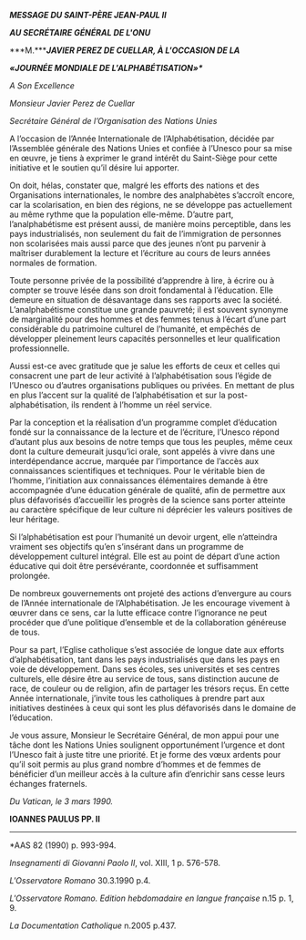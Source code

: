 ***MESSAGE DU SAINT-PÈRE JEAN-PAUL II***

***AU SECRÉTAIRE GÉNÉRAL DE L'ONU***

***M.******JAVIER PEREZ DE CUELLAR, À L'OCCASION DE LA***

***«JOURNÉE MONDIALE DE L'ALPHABÉTISATION»\****

*A Son Excellence*

*Monsieur Javier Perez de Cuellar*

*Secrétaire Général de l’Organisation des Nations Unies*

A l’occasion de l’Année Internationale de l’Alphabétisation, décidée par l’Assemblée générale des Nations Unies et confiée à l’Unesco pour sa mise en œuvre, je tiens à exprimer le grand intérêt du Saint-Siège pour cette initiative et le soutien qu’il désire lui apporter.

On doit, hélas, constater que, malgré les efforts des nations et des Organisations internationales, le nombre des analphabètes s’accroît encore, car la scolarisation, en bien des régions, ne se développe pas actuellement au même rythme que la population elle-même. D’autre part, l’analphabétisme est présent aussi, de manière moins perceptible, dans les pays industrialisés, non seulement du fait de l’immigration de personnes non scolarisées mais aussi parce que des jeunes n’ont pu parvenir à maîtriser durablement la lecture et l’écriture au cours de leurs années normales de formation.

Toute personne privée de la possibilité d’apprendre à lire, à écrire ou à compter se trouve lésée dans son droit fondamental à l’éducation. Elle demeure en situation de désavantage dans ses rapports avec la société. L’analphabétisme constitue une grande pauvreté; il est souvent synonyme de marginalité pour des hommes et des femmes tenus à l’écart d’une part considérable du patrimoine culturel de l’humanité, et empêchés de développer pleinement leurs capacités personnelles et leur qualification professionnelle.

Aussi est-ce avec gratitude que je salue les efforts de ceux et celles qui consacrent une part de leur activité à l’alphabétisation sous l’égide de l’Unesco ou d’autres organisations publiques ou privées. En mettant de plus en plus l’accent sur la qualité de l’alphabétisation et sur la post-alphabétisation, ils rendent à l’homme un réel service.

Par la conception et la réalisation d’un programme complet d’éducation fondé sur la connaissance de la lecture et de l’écriture, l’Unesco répond d’autant plus aux besoins de notre temps que tous les peuples, même ceux dont la culture demeurait jusqu’ici orale, sont appelés à vivre dans une interdépendance accrue, marquée par l’importance de l’accès aux connaissances scientifiques et techniques. Pour le véritable bien de l’homme, l’initiation aux connaissances élémentaires demande à être accompagnée d’une éducation générale de qualité, afin de permettre aux plus défavorisés d’accueillir les progrès de la science sans porter atteinte au caractère spécifique de leur culture ni déprécier les valeurs positives de leur héritage.

Si l’alphabétisation est pour l’humanité un devoir urgent, elle n’atteindra vraiment ses objectifs qu’en s’insérant dans un programme de développement culturel intégral. Elle est au point de départ d’une action éducative qui doit être persévérante, coordonnée et suffisamment prolongée.

De nombreux gouvernements ont projeté des actions d’envergure au cours de l’Année internationale de l’Alphabétisation. Je les encourage vivement à œuvrer dans ce sens, car la lutte efficace contre l’ignorance ne peut procéder que d’une politique d’ensemble et de la collaboration généreuse de tous.

Pour sa part, l’Eglise catholique s’est associée de longue date aux efforts d’alphabétisation, tant dans les pays industrialisés que dans les pays en voie de développement. Dans ses écoles, ses universités et ses centres culturels, elle désire être au service de tous, sans distinction aucune de race, de couleur ou de religion, afin de partager les trésors reçus. En cette Année internationale, j’invite tous les catholiques à prendre part aux initiatives destinées à ceux qui sont les plus défavorisés dans le domaine de l’éducation.

Je vous assure, Monsieur le Secrétaire Général, de mon appui pour une tâche dont les Nations Unies soulignent opportunément l’urgence et dont l’Unesco fait à juste titre une priorité. Et je forme des vœux ardents pour qu’il soit permis au plus grand nombre d’hommes et de femmes de bénéficier d’un meilleur accès à la culture afin d’enrichir sans cesse leurs échanges fraternels.

*Du Vatican, le 3 mars 1990.*

**IOANNES PAULUS PP. II**

* * *

\*AAS 82 (1990) p. 993-994.

*Insegnamenti di Giovanni Paolo II*, vol. XIII, 1 p. 576-578.

*L'Osservatore Romano* 30.3.1990 p.4.

*L'Osservatore Romano. Edition hebdomadaire en langue française* n.15 p. 1, 9.

*La Documentation Catholique* n.2005 p.437.